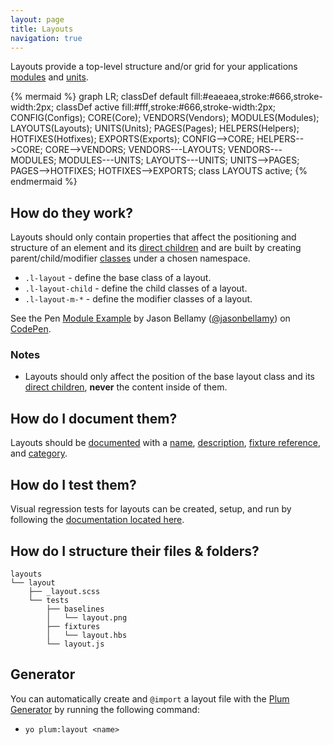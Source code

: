 ```yaml
---
layout: page
title: Layouts
navigation: true
---
```


Layouts provide a top-level structure and/or grid for your applications [modules](modules.html) and [units](units.html).

{% mermaid %}
graph LR;
    classDef default fill:#eaeaea,stroke:#666,stroke-width:2px;
    classDef active fill:#fff,stroke:#666,stroke-width:2px;
    CONFIG(Configs);
    CORE(Core);
    VENDORS(Vendors);
    MODULES(Modules);
    LAYOUTS(Layouts);
    UNITS(Units);
    PAGES(Pages);
    HELPERS(Helpers);
    HOTFIXES(Hotfixes);
    EXPORTS(Exports);
    CONFIG-->CORE;
    HELPERS-->CORE;
    CORE-->VENDORS;
    VENDORS---LAYOUTS;
    VENDORS---MODULES;
    MODULES---UNITS;
    LAYOUTS---UNITS;
    UNITS-->PAGES;
    PAGES-->HOTFIXES;
    HOTFIXES-->EXPORTS;
    class LAYOUTS active;
{% endmermaid %}

## How do they work?

Layouts should only contain properties that affect the positioning and structure of an element and its [direct children](https://developer.mozilla.org/en-US/docs/Web/CSS/Child_selectors) and are built by creating parent/child/modifier [classes](https://developer.mozilla.org/en-US/docs/Web/CSS/Class_selectors) under a chosen namespace.

- `.l-layout`       - define the base class of a layout.
- `.l-layout-child` - define the child classes of a layout.
- `.l-layout-m-*`   - define the modifier classes of a layout.

<p data-height="500" data-theme-id="12653" data-slug-hash="emwdpm" data-default-tab="html" data-user="jasonbellamy" class='codepen'>See the Pen <a href='http://codepen.io/jasonbellamy/pen/MYXBZM/'>Module Example</a> by Jason Bellamy (<a href='http://codepen.io/jasonbellamy'>@jasonbellamy</a>) on <a href='http://codepen.io'>CodePen</a>.</p>
<script async src="//assets.codepen.io/assets/embed/ei.js"></script>

### Notes

- Layouts should only affect the position of the base layout class and its [direct children](https://developer.mozilla.org/en-US/docs/Web/CSS/Child_selectors), **never** the content inside of them.

## How do I document them?

Layouts should be [documented](documentation.html) with a [name](https://github.com/kss-node/kss/blob/spec/SPEC.md#the-heading-and-description), [description](https://github.com/kss-node/kss/blob/spec/SPEC.md#the-heading-and-description), [fixture reference](https://github.com/kss-node/kss/blob/spec/SPEC.md#the-markup), and [category](https://github.com/kss-node/kss/blob/spec/SPEC.md#the-styleguide-reference).

## How do I test them?

Visual regression tests for layouts can be created, setup, and run by following the [documentation located here](testing.html).

## How do I structure their files & folders?

```text
layouts
└── layout
    ├── _layout.scss
    └── tests
        ├── baselines
        │   └── layout.png
        ├── fixtures
        │   └── layout.hbs
        └── layout.js
```

## Generator

You can automatically create and `@import` a layout file with the [Plum Generator](https://github.com/plum-css/generator-plum) by running the following command:

- `yo plum:layout <name>`
